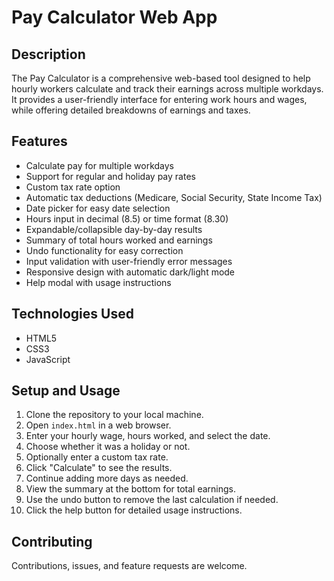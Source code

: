 # Pay Calculator Web App

## Description

The Pay Calculator is a comprehensive web-based tool designed to help hourly workers calculate and track their earnings across multiple workdays. It provides a user-friendly interface for entering work hours and wages, while offering detailed breakdowns of earnings and taxes.

## Features

- Calculate pay for multiple workdays
- Support for regular and holiday pay rates
- Custom tax rate option
- Automatic tax deductions (Medicare, Social Security, State Income Tax)
- Date picker for easy date selection
- Hours input in decimal (8.5) or time format (8.30)
- Expandable/collapsible day-by-day results
- Summary of total hours worked and earnings
- Undo functionality for easy correction
- Input validation with user-friendly error messages
- Responsive design with automatic dark/light mode
- Help modal with usage instructions

## Technologies Used

- HTML5
- CSS3
- JavaScript 

## Setup and Usage

1. Clone the repository to your local machine.
2. Open `index.html` in a web browser.
3. Enter your hourly wage, hours worked, and select the date.
4. Choose whether it was a holiday or not.
5. Optionally enter a custom tax rate.
6. Click "Calculate" to see the results.
7. Continue adding more days as needed.
8. View the summary at the bottom for total earnings.
9. Use the undo button to remove the last calculation if needed.
10. Click the help button for detailed usage instructions.

## Contributing

Contributions, issues, and feature requests are welcome. 

